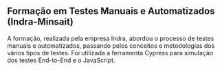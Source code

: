 ## Formação em Testes Manuais e Automatizados (Indra-Minsait)

A formação, realizada pela empresa Indra, abordou o processo de testes manuais e automatizados, passando pelos conceitos e metodologias dos vários tipos de testes.  Foi utilizada a ferramenta Cypress para simulação dos testes End-to-End e o JavaScript.



